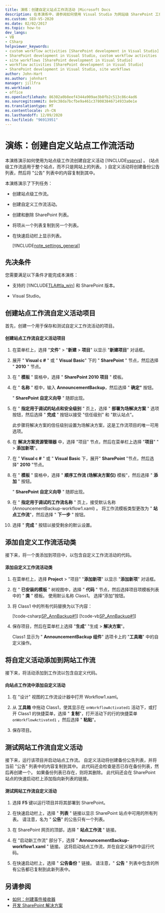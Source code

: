 ```yaml
---
title: 演练：创建自定义站点工作流活动 |Microsoft Docs
description: 在本演练中，请参阅如何使用 Visual Studio 为网站级 SharePoint 工作流创建自定义活动。
ms.custom: SEO-VS-2020
ms.date: 02/02/2017
ms.topic: how-to
dev_langs:
- VB
- CSharp
helpviewer_keywords:
- custom workflow activities [SharePoint development in Visual Studio]
- SharePoint development in Visual Studio, custom workflow activities
- site workflows [SharePoint development in Visual Studio]
- workflow activities [SharePoint development in Visual Studio]
- SharePoint development in Visual Studio, site workflows
author: John-Hart
ms.author: johnhart
manager: jillfra
ms.workload:
- office
ms.openlocfilehash: 86302a0b8eef4344a909ae3b8fb2c513c86c4ad6
ms.sourcegitcommit: 8e9c38da7bcfbe9a461c378083846714933a0e1e
ms.translationtype: MT
ms.contentlocale: zh-CN
ms.lasthandoff: 12/09/2020
ms.locfileid: "96913951"
---
```

# <a name="walkthrough-create-a-custom-site-workflow-activity"></a>演练：创建自定义站点工作流活动
  本演练演示如何使用为站点级工作流创建自定义活动 [!INCLUDE[vsprvs](../sharepoint/includes/vsprvs-md.md)] 。  (站点级工作流适用于整个站点，而不只是网站上的列表。 ) 自定义活动将创建备份公告列表，然后将 "公告" 列表中的内容复制到其中。

 本演练演示了下列任务：

- 创建站点级工作流。

- 创建自定义工作流活动。

- 创建和删除 SharePoint 列表。

- 将项从一个列表复制到另一个列表。

- 在快速启动栏上显示列表。

  [!INCLUDE[note_settings_general](../sharepoint/includes/note-settings-general-md.md)]

## <a name="prerequisites"></a>先决条件
 您需要满足以下条件才能完成本演练：

- 支持的 [!INCLUDE[TLA#tla_win](../sharepoint/includes/tlasharptla-win-md.md)] 和 SharePoint 版本。

- Visual Studio。

## <a name="create-a-site-workflow-custom-activity-project"></a>创建站点工作流自定义活动项目
 首先，创建一个用于保存和测试自定义工作流活动的项目。

#### <a name="to-create-a-site-workflow-custom-activity-project"></a>创建站点工作流自定义活动项目

1. 在菜单栏上，选择 "**文件**"  >  "**新建**  >  **项目**" 以显示 "**新建项目**" 对话框。

2. 展开 " **Visual c #** " 或 " **Visual Basic**" 下的 " **SharePoint** " 节点，然后选择 " **2010** " 节点。

3. 在 " **模板** " 窗格中，选择 " **SharePoint 2010 项目** " 模板。

4. 在 " **名称** " 框中，输入 **AnnouncementBackup**，然后选择 " **确定"** 按钮。

     " **SharePoint 自定义向导** " 随即出现。

5. 在 " **指定用于调试的站点和安全级别** " 页上，选择 " **部署为场解决方案** " 选项按钮，然后选择 " **完成** " 按钮以接受 "信任级别" 和 "默认站点"。

     此步骤将解决方案的信任级别设置为场解决方案，这是工作流项目的唯一可用选项。

6. 在 **解决方案资源管理器** 中，选择 "项目" 节点，然后在菜单栏上选择 "**项目**" "  >  **添加新项**"。

7. 在 " **Visual c #** " 或 " **Visual Basic** 下，展开" **SharePoint** "节点，然后选择" **2010** "节点。

8. 在 " **模板** " 窗格中，选择 " **顺序工作流 (场解决方案仅)** 模板"，然后选择 " **添加** " 按钮。

     " **SharePoint 自定义向导** " 随即出现。

9. 在 " **指定用于调试的工作流名称** " 页上，接受默认名称 (AnnouncementBackup-workflow1.xaml) 。 将工作流模板类型更改为 " **站点工作流**"，然后选择 " **下一步** " 按钮。

10. 选择 " **完成** " 按钮以接受剩余的默认设置。

## <a name="add-a-custom-workflow-activity-class"></a>添加自定义工作流活动类
 接下来，将一个类添加到项目中，以包含自定义工作流活动的代码。

#### <a name="to-add-a-custom-workflow-activity-class"></a>添加自定义工作流活动类

1. 在菜单栏上，选择 **Project**  >  "项目" "**添加新项**" 以显示 "**添加新项**" 对话框。

2. 在 " **已安装的模板** " 树视图中，选择 " **代码** " 节点，然后选择项目项模板列表中的 " **类** " 模板。 使用默认名称 Class1。 选择“添加”按钮。

3. 将 Class1 中的所有代码替换为以下内容：

     [!code-csharp[SP_AnnBackup#1](../sharepoint/codesnippet/CSharp/announcementbackup/class1.cs#1)]
     [!code-vb[SP_AnnBackup#1](../sharepoint/codesnippet/VisualBasic/announcementbackupvb/class1.vb#1)]

4. 保存项目，然后在菜单栏上选择 "**生成**" "生成  >  **解决方案**"。

     Class1 显示为 " **AnnouncementBackup 组件**" 选项卡上的 "**工具箱**" 中的自定义操作。

## <a name="add-the-custom-activity-to-the-site-workflow"></a>将自定义活动添加到网站工作流
 接下来，将活动添加到工作流以包含自定义代码。

#### <a name="to-add-a-custom-activity-to-the-site-workflow"></a>向站点工作流中添加自定义活动

1. 在 "设计" 视图的工作流设计器中打开 Workflow1.xaml。

2. 从 **工具箱** 中拖动 Class1，使其显示在 `onWorkflowActivated1` 活动下，或打开 Class1 的快捷菜单，选择 " **复制**"，打开活动下的行的快捷菜单 `onWorkflowActivated1` ，然后选择 " **粘贴**"。

3. 保存项目。

## <a name="test-the-site-workflow-custom-activity"></a>测试网站工作流自定义活动
 接下来，运行该项目并启动站点工作流。 自定义活动将创建备份公告列表，并将当前 "公告" 列表中的内容复制到其中。 此代码还会检查是否已存在备份列表，然后再创建一个。 如果备份列表已存在，则将其删除。 此代码还会在 SharePoint 站点的快速启动栏上添加指向新列表的链接。

#### <a name="to-test-the-site-workflow-custom-activity"></a>测试网站工作流自定义活动

1. 选择 **F5** 键以运行项目并将其部署到 SharePoint。

2. 在快速启动栏上，选择 " **列表** " 链接以显示 SharePoint 站点中可用的所有列表。 请注意，名为 " **公告**" 的公告只有一个列表。

3. 在 SharePoint 网页的顶部，选择 " **站点工作流** " 链接。

4. 在 "启动新工作流" 部分下，选择 " **AnnouncementBackup-workflow1.xaml** " 链接。 这将启动站点工作流，并在自定义操作中运行代码。

5. 在快速启动栏上，选择 " **公告备份** " 链接。 请注意，" **公告** " 列表中包含的所有公告都已复制到此新列表中。

## <a name="see-also"></a>另请参阅
- [如何：创建事件接收器](../sharepoint/how-to-create-an-event-receiver.md)
- [开发 SharePoint 解决方案](../sharepoint/developing-sharepoint-solutions.md)
